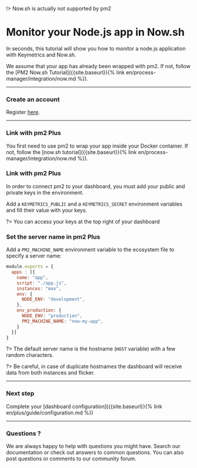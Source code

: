 !> Now.sh is actually not supported by pm2

# Monitor your Node.js app in Now.sh

In seconds, this tutorial will show you how to monitor a node.js application with Keymetrics and Now.sh.

We assume that your app has already been wrapped with pm2. If not, follow the [PM2 Now.sh Tutorial]({{site.baseurl}}{% link en/process-manager/integration/now.md %}).

---

### Create an account

Register [here](https://app.keymetrics.io/api/oauth/register).

---

### Link with pm2 Plus

You first need to use pm2 to wrap your app inside your Docker container. If not, follow the [now.sh tutorial]({{site.baseurl}}{% link en/process-manager/integration/now.md %}).

### Link with pm2 Plus

In order to connect pm2 to your dashboard, you must add your public and private keys in the environment.

Add a `KEYMETRICS_PUBLIC` and a `KEYMETRICS_SECRET` environment variables and fill their value with your keys.

?> You can access your keys at the top right of your dashboard

### Set the server name in pm2 Plus

Add a `PM2_MACHINE_NAME` environment variable to the ecosystem file to specify a server name:

```javascript
module.exports = {
  apps : [{
    name: "app",
    script: "./app.js",
    instances: "max",
    env: {
      NODE_ENV: "development",
    },
    env_production: {
      NODE_ENV: "production",
      PM2_MACHINE_NAME: "now-my-app",
    }
  }]
}
```

?> The default server name is the hostname (`HOST` variable) with a few random characters.

?> Be careful, in case of duplicate hostnames the dashboard will receive data from both instances and flicker.

---

### Next step

Complete your [dashboard configuration]({{site.baseurl}}{% link en/plus/guide/configuration.md %})

---

### Questions ?

We are always happy to help with questions you might have. Search our documentation or check out answers to common questions. You can also post questions or comments to our community forum.